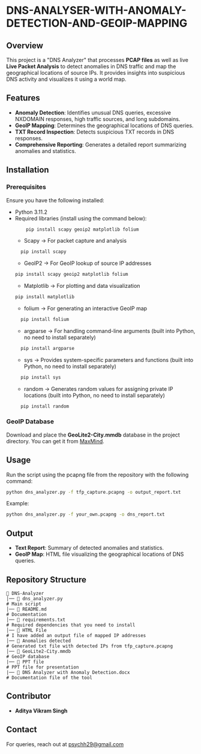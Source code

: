 # DNS-ANALYSER-WITH-ANOMALY-DETECTION-AND-GEOIP-MAPPING

## Overview
This project is a "DNS Analyzer" that processes **PCAP files** as well as live **Live Packet Analysis** to detect anomalies in DNS traffic and map the geographical locations of source IPs. It provides insights into suspicious DNS activity and visualizes it using a world map.

## Features
- **Anomaly Detection**: Identifies unusual DNS queries, excessive NXDOMAIN responses, high traffic sources, and long subdomains.
- **GeoIP Mapping**: Determines the geographical locations of DNS queries.
- **TXT Record Inspection**: Detects suspicious TXT records in DNS responses.
- **Comprehensive Reporting**: Generates a detailed report summarizing anomalies and statistics.

## Installation

### Prerequisites
Ensure you have the following installed:
- Python 3.11.2
- Required libraries (install using the command below):
  ```bash
      pip install scapy geoip2 matplotlib folium
  ```
  - Scapy → For packet capture and analysis 
  ```bash
    pip install scapy
  ```
  - GeoIP2 → For GeoIP lookup of source IP addresses
  ```bash
  pip install scapy geoip2 matplotlib folium
  ```
  - Matplotlib → For plotting and data visualization
  ```bash
  pip install matplotlib
  ```
  - folium → For generating an interactive GeoIP map
  ```bash
    pip install folium
  ```
  - argparse → For handling command-line arguments (built into Python, no need to install separately)
  ```bash
    pip install argparse
  ```
  - sys → Provides system-specific parameters and functions (built into Python, no need to install separately)
  ```bash
    pip install sys
  ```
  - random → Generates random values for assigning private IP locations (built into Python, no need to install separately)
  ```bash
    pip install random
  ```
  

### GeoIP Database
Download and place the **GeoLite2-City.mmdb** database in the project directory. You can get it from [MaxMind](https://www.maxmind.com/en/geoip2-databases).


## Usage
Run the script using the pcapng file from the repository with the following command:
```bash
python dns_analyzer.py -f tfp_capture.pcapng -o output_report.txt
```
Example:
```bash
python dns_analyzer.py -f your_own.pcapng -o dns_report.txt  
```

## Output
- **Text Report**: Summary of detected anomalies and statistics.
- **GeoIP Map**: HTML file visualizing the geographical locations of DNS queries.

## Repository Structure
```
📂 DNS-Analyzer
│── 📄 dns_analyzer.py                                                 # Main script
│── 📄 README.md                                                       # Documentation
│── 📄 requirements.txt                                                # Required dependencies that you need to install
│── 📄 HTML File                                                       # I have added an output file of mapped IP addresses
│── 📄 Anomalies detected                                              # Generated txt file with detected IPs from tfp_capture.pcapng
│── 📄 GeoLite2-City.mmdb                                              # GeoIP database
|── 📄 PPT file                                                        # PPT file for presentation
|── 📄 DNS Analyzer with Anomaly Detection.docx                        # Documentation file of the tool
```



## Contributor
- **Aditya Vikram Singh**

## Contact
For queries, reach out at psychh29@gmail.com
